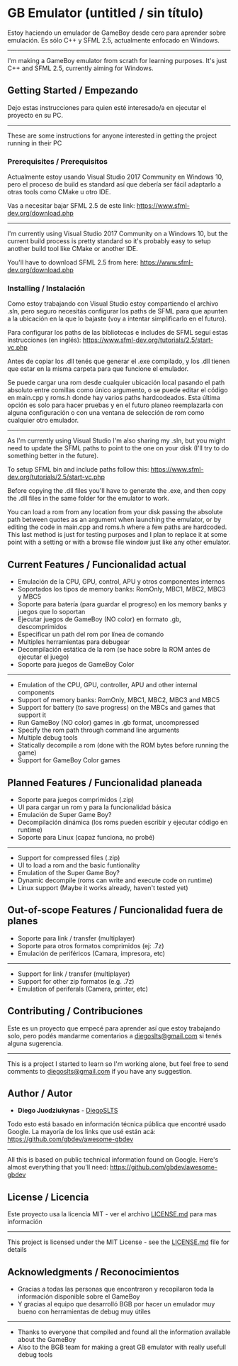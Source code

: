 # GB Emulator (untitled / sin título)

Estoy haciendo un emulador de GameBoy desde cero para aprender sobre emulación. Es sólo C++ y SFML 2.5, actualmente enfocado en Windows.

----

I'm making a GameBoy emulator from scrath for learning purposes. It's just C++ and SFML 2.5, currently aiming for Windows.

## Getting Started / Empezando

Dejo estas instrucciones para quien esté interesado/a en ejecutar el proyecto en su PC.

----

These are some instructions for anyone interested in getting the project running in their PC

### Prerequisites / Prerequisitos

Actualmente estoy usando Visual Studio 2017 Community en Windows 10, pero el proceso de build es standard así que debería ser fácil adaptarlo a otras tools como CMake u otro IDE.

Vas a necesitar bajar SFML 2.5 de este link: https://www.sfml-dev.org/download.php

----

I'm currently using Visual Studio 2017 Community on a Windows 10, but the current build process is pretty standard so it's probably easy to setup another build tool like CMake or another IDE.

You'll have to download SFML 2.5 from here: https://www.sfml-dev.org/download.php

### Installing / Instalación

Como estoy trabajando con Visual Studio estoy compartiendo el archivo .sln, pero seguro necesitás configurar los paths de SFML para que apunten a la ubicación en la que lo bajaste (voy a intentar simplificarlo en el futuro).

Para configurar los paths de las bibliotecas e includes de SFML seguí estas instrucciones (en inglés): https://www.sfml-dev.org/tutorials/2.5/start-vc.php

Antes de copiar los .dll tenés que generar el .exe compilado, y los .dll tienen que estar en la misma carpeta para que funcione el emulador.

Se puede cargar una rom desde cualquier ubicación local pasando el path absoluto entre comillas como único argumento, o se puede editar el código en main.cpp y roms.h donde hay varios paths hardcodeados. Esta última opción es solo para hacer pruebas y en el futuro planeo reemplazarla con alguna configuración o con una ventana de selección de rom como cualquier otro emulador.

----

As I'm currently using Visual Studio I'm also sharing my .sln, but you might need to update the SFML paths to point to the one on your disk (I'll try to do something better in the future).

To setup SFML bin and include paths follow this: https://www.sfml-dev.org/tutorials/2.5/start-vc.php

Before copying the .dll files you'll have to generate the .exe, and then copy the .dll files in the same folder for the emulator to work.

You can load a rom from any location from your disk passing the absolute path between quotes as an argument when launching the emulator, or by editing the code in main.cpp and roms.h where a few paths are hardcoded. This last method is just for testing purposes and I plan to replace it at some point with a setting or with a browse file window just like any other emulator.

## Current Features / Funcionalidad actual

* Emulación de la CPU, GPU, control, APU y otros componentes internos
* Soportados los tipos de memory banks: RomOnly, MBC1, MBC2, MBC3 y MBC5
* Soporte para batería (para guardar el progreso) en los memory banks y juegos que lo soportan
* Ejecutar juegos de GameBoy (NO color) en formato .gb, descomprimidos
* Especificar un path del rom por línea de comando
* Multiples herramientas para debugear
* Decompilación estática de la rom (se hace sobre la ROM antes de ejecutar el juego)
* Soporte para juegos de GameBoy Color

----

* Emulation of the CPU, GPU, controller, APU and other internal components
* Support of memory banks: RomOnly, MBC1, MBC2, MBC3 and MBC5
* Support for battery (to save progress) on the MBCs and games that support it
* Run GameBoy (NO color) games in .gb format, uncompressed
* Specify the rom path through command line arguments
* Multiple debug tools
* Statically decompile a rom (done with the ROM bytes before running the game)
* Support for GameBoy Color games

## Planned Features / Funcionalidad planeada

* Soporte para juegos comprimidos (.zip)
* UI para cargar un rom y para la funcionalidad básica
* Emulación de Super Game Boy?
* Decompilación dinámica (los roms pueden escribir y ejecutar código en runtime)
* Soporte para Linux (capaz funciona, no probé)

----

* Support for compressed files (.zip)
* UI to load a rom and the basic funtionality
* Emulation of the Super Game Boy?
* Dynamic decompile (roms can write and execute code on runtime)
* Linux support (Maybe it works already, haven't tested yet)

## Out-of-scope Features / Funcionalidad fuera de planes

* Soporte para link / transfer (multiplayer)
* Soporte para otros formatos comprimidos (ej: .7z)
* Emulación de periféricos (Camara, impresora, etc)

----

* Support for link / transfer (multiplayer)
* Support for other zip formatos (e.g. .7z)
* Emulation of periferals (Camera, printer, etc)

## Contributing / Contribuciones

Este es un proyecto que empecé para aprender así que estoy trabajando solo, pero podés mandarme comentarios a diegoslts@gmail.com si tenés alguna sugerencia.

----

This is a project I started to learn so I'm working alone, but feel free to send comments to diegoslts@gmail.com if you have any suggestion.

## Author / Autor

* **Diego Juodziukynas** - [DiegoSLTS](https://github.com/DiegoSLTS)

Todo esto está basado en información técnica pública que encontré usado Google. La mayoría de los links que usé están acá: https://github.com/gbdev/awesome-gbdev

----

All this is based on public technical information found on Google. Here's almost everything that you'll need: https://github.com/gbdev/awesome-gbdev

## License / Licencia

Este proyecto usa la licencia MIT - ver el archivo [LICENSE.md](LICENSE.md) para mas información

----

This project is licensed under the MIT License - see the [LICENSE.md](LICENSE.md) file for details

## Acknowledgments / Reconocimientos

* Gracias a todas las personas que encontraron y recopilaron toda la información disponible sobre el GameBoy
* Y gracias al equipo que desarrolló BGB por hacer un emulador muy bueno con herramientas de debug muy útiles

----

* Thanks to everyone that compiled and found all the information available about the GameBoy
* Also to the BGB team for making a great GB emulator with really usefull debug tools
